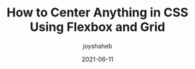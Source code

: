 ---
author: joyshaheb
date: 2021-06-11
layout: post.njk
publisher: freecodecamp
tags:
  - css
  - layout
target_url: https://www.freecodecamp.org/news/how-to-center-objects-using-css/
title: How to Center Anything in CSS Using Flexbox and Grid
---